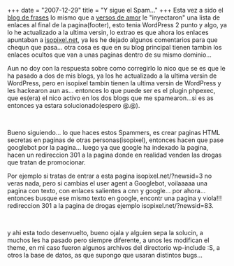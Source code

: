 +++
date = "2007-12-29"
title = "Y sigue el Spam..."
+++
Esta vez a sido el [blog de frases](http://blogdefrases.paganar.com) lo mismo que a [versos de amor](http://versosdeamor.info) le "inyectaron" una lista de enlaces al final de la pagina(footer), esto tenia WordPress 2 punto y algo, ya lo he actualizado a la ultima versin, lo extrao es que ahora los enlaces apuntaban a [isopixel.net](http://isopixel.net), ya les he dejado algunos comentarios para que chequn que pasa... otra cosa es que en su blog principal tienen tambin los enlaces ocultos que van a unas paginas dentro de su mismo dominio...

 

Aun no doy con la respuesta sobre como corregirlo lo nico que se es que le ha pasado a dos de mis blogs, ya los he actualizado a la ultima versin de WordPress, pero en isopixel tambin tienen la ultima versin de WordPress y les hackearon aun as... entonces lo que puede ser es el plugin phpexec, que es(era) el nico activo en los dos blogs que me spamearon...si es as entonces ya estara solucionado(espero @.@).

 

&nbsp;

 

Bueno siguiendo... lo que haces estos Spammers, es crear paginas HTML secretas en paginas de otras personas(isopixel), entonces hacen que pase googlebot por la pagina... luego ya que google ha indexado la pagina, hacen un redireccion 301 a la pagina donde en realidad venden las drogas que tratan de promocionar.

 

Por ejemplo si tratas de entrar a esta pagina isopixel.net/?newsid=3 no veras nada, pero si cambias el user agent a Googlebot, voilaaaaa una pagina con texto, con enlaces salientes a cnn y google... por ahora... entonces busque ese mismo texto en google, encontr una pagina y viola!!! redireccion 301 a la pagina de drogas ejemplo isopixel.net/?newsid=83.

 

&nbsp;

 

y ahi esta todo desenvuelto, bueno ojala y alguien sepa la solucin, a muchos les ha pasado pero siempre diferente, a unos les modifican el theme, en mi caso fueron algunos archivos del directorio wp-include :S, a otros la base de datos, as que supongo que usaran distintos bugs...



